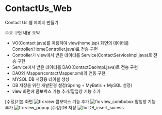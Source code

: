 # ContactUs_Web
Contact Us 웹 페이지 만들기

주요 구현 내용 요약
  - VO(Contact.java)를 이용하여 view(home.jsp) 화면의 데이터를 Controller(HomeController.java)로 전송 구현
  - Controller가 view에서 받은 데이터를 Service(ContactServiceImpl.java)로 전송 구현
  - Service에서 받은 데이터를 DAO(ContactDaoImpl.java)로 전송 구현
  - DAO와 Mapper(contactMapper.xml)의 연동 구현
  - MYSQL DB 저장용 테이블 생성
  - DB 저장을 위한 개발환경 설정(Spring + MyBatis + MySQL 설정)
  - view 화면에 콤보박스 기능 추가/팝업창 기능 추가
  
[수정]기본 화면
![fix view](https://user-images.githubusercontent.com/64358371/96347632-f3db8980-10dd-11eb-8b10-65350c6709c8.jpg)
콤보박스 기능 추가
![fix view_combobox](https://user-images.githubusercontent.com/64358371/96347442-c0e4c600-10dc-11eb-97d4-77a004d5e54f.jpg)
팝업창 기능 추가
![fix view_popup](https://user-images.githubusercontent.com/64358371/96347444-c2ae8980-10dc-11eb-9f1f-c04b093d5685.jpg)
[수정]DB 저장
![fix DB_insert_sucess](https://user-images.githubusercontent.com/64358371/96347447-c510e380-10dc-11eb-86c5-7f85532de5cd.jpg)

